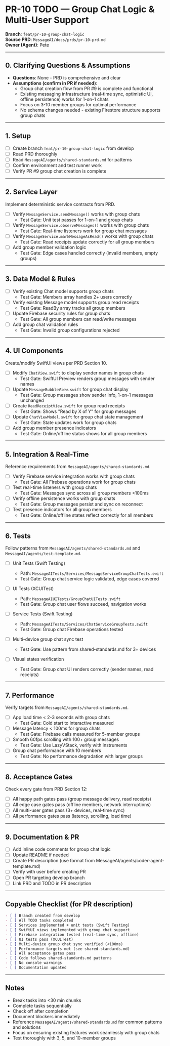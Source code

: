 # PR-10 TODO — Group Chat Logic & Multi-User Support

**Branch**: `feat/pr-10-group-chat-logic`  
**Source PRD**: `MessageAI/docs/prds/pr-10-prd.md`  
**Owner (Agent)**: Pete

---

## 0. Clarifying Questions & Assumptions

- **Questions**: None - PRD is comprehensive and clear
- **Assumptions (confirm in PR if needed)**:
  - Group chat creation flow from PR #9 is complete and functional
  - Existing messaging infrastructure (real-time sync, optimistic UI, offline persistence) works for 1-on-1 chats
  - Focus on 3-10 member groups for optimal performance
  - No schema changes needed - existing Firestore structure supports group chats

---

## 1. Setup

- [ ] Create branch `feat/pr-10-group-chat-logic` from develop
- [ ] Read PRD thoroughly
- [ ] Read `MessageAI/agents/shared-standards.md` for patterns
- [ ] Confirm environment and test runner work
- [ ] Verify PR #9 group chat creation is complete

---

## 2. Service Layer

Implement deterministic service contracts from PRD.

- [ ] Verify `MessageService.sendMessage()` works with group chats
  - Test Gate: Unit test passes for 1-on-1 and group chats
- [ ] Verify `MessageService.observeMessages()` works with group chats
  - Test Gate: Real-time listeners work for group chat messages
- [ ] Verify `MessageService.markMessageAsRead()` works with group chats
  - Test Gate: Read receipts update correctly for all group members
- [ ] Add group member validation logic
  - Test Gate: Edge cases handled correctly (invalid members, empty groups)

---

## 3. Data Model & Rules

- [ ] Verify existing Chat model supports group chats
  - Test Gate: Members array handles 2+ users correctly
- [ ] Verify existing Message model supports group read receipts
  - Test Gate: ReadBy array tracks all group members
- [ ] Update Firebase security rules for group chats
  - Test Gate: All group members can read/write messages
- [ ] Add group chat validation rules
  - Test Gate: Invalid group configurations rejected

---

## 4. UI Components

Create/modify SwiftUI views per PRD Section 10.

- [ ] Modify `ChatView.swift` to display sender names in group chats
  - Test Gate: SwiftUI Preview renders group messages with sender names
- [ ] Update `MessageBubbleView.swift` for group chat display
  - Test Gate: Group messages show sender info, 1-on-1 messages unchanged
- [ ] Create `ReadReceiptView.swift` for group read receipts
  - Test Gate: Shows "Read by X of Y" for group messages
- [ ] Update `ChatViewModel.swift` for group chat state management
  - Test Gate: State updates work for group chats
- [ ] Add group member presence indicators
  - Test Gate: Online/offline status shows for all group members

---

## 5. Integration & Real-Time

Reference requirements from `MessageAI/agents/shared-standards.md`.

- [ ] Verify Firebase service integration works with group chats
  - Test Gate: All Firebase operations work for group chats
- [ ] Test real-time listeners with group chats
  - Test Gate: Messages sync across all group members <100ms
- [ ] Verify offline persistence works with group chats
  - Test Gate: Group messages persist and sync on reconnect
- [ ] Test presence indicators for all group members
  - Test Gate: Online/offline states reflect correctly for all members

---

## 6. Tests

Follow patterns from `MessageAI/agents/shared-standards.md` and `MessageAI/agents/test-template.md`.

- [ ] Unit Tests (Swift Testing)
  - Path: `MessageAITests/Services/MessageServiceGroupChatTests.swift`
  - Test Gate: Group chat service logic validated, edge cases covered
  
- [ ] UI Tests (XCUITest)
  - Path: `MessageAIUITests/GroupChatUITests.swift`
  - Test Gate: Group chat user flows succeed, navigation works
  
- [ ] Service Tests (Swift Testing)
  - Path: `MessageAITests/Services/ChatServiceGroupTests.swift`
  - Test Gate: Group chat Firebase operations tested
  
- [ ] Multi-device group chat sync test
  - Test Gate: Use pattern from shared-standards.md for 3+ devices
  
- [ ] Visual states verification
  - Test Gate: Group chat UI renders correctly (sender names, read receipts)

---

## 7. Performance

Verify targets from `MessageAI/agents/shared-standards.md`.

- [ ] App load time < 2-3 seconds with group chats
  - Test Gate: Cold start to interactive measured
- [ ] Message latency < 100ms for group chats
  - Test Gate: Firebase calls measured for 5-member groups
- [ ] Smooth 60fps scrolling with 100+ group messages
  - Test Gate: Use LazyVStack, verify with instruments
- [ ] Group chat performance with 10 members
  - Test Gate: No performance degradation with larger groups

---

## 8. Acceptance Gates

Check every gate from PRD Section 12:
- [ ] All happy path gates pass (group message delivery, read receipts)
- [ ] All edge case gates pass (offline members, network interruptions)
- [ ] All multi-user gates pass (3+ devices, real-time sync)
- [ ] All performance gates pass (latency, scrolling, load time)

---

## 9. Documentation & PR

- [ ] Add inline code comments for group chat logic
- [ ] Update README if needed
- [ ] Create PR description (use format from MessageAI/agents/coder-agent-template.md)
- [ ] Verify with user before creating PR
- [ ] Open PR targeting develop branch
- [ ] Link PRD and TODO in PR description

---

## Copyable Checklist (for PR description)

```markdown
- [ ] Branch created from develop
- [ ] All TODO tasks completed
- [ ] Services implemented + unit tests (Swift Testing)
- [ ] SwiftUI views implemented with group chat support
- [ ] Firebase integration tested (real-time sync, offline)
- [ ] UI tests pass (XCUITest)
- [ ] Multi-device group chat sync verified (<100ms)
- [ ] Performance targets met (see shared-standards.md)
- [ ] All acceptance gates pass
- [ ] Code follows shared-standards.md patterns
- [ ] No console warnings
- [ ] Documentation updated
```

---

## Notes

- Break tasks into <30 min chunks
- Complete tasks sequentially
- Check off after completion
- Document blockers immediately
- Reference `MessageAI/agents/shared-standards.md` for common patterns and solutions
- Focus on ensuring existing features work seamlessly with group chats
- Test thoroughly with 3, 5, and 10-member groups
